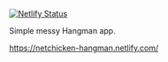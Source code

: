 
[![Netlify Status](https://api.netlify.com/api/v1/badges/6a1a5842-a4d6-42ee-aeb6-b6f908258137/deploy-status)](https://app.netlify.com/sites/netchicken-hangman/deploys)

Simple messy Hangman app. 

https://netchicken-hangman.netlify.com/